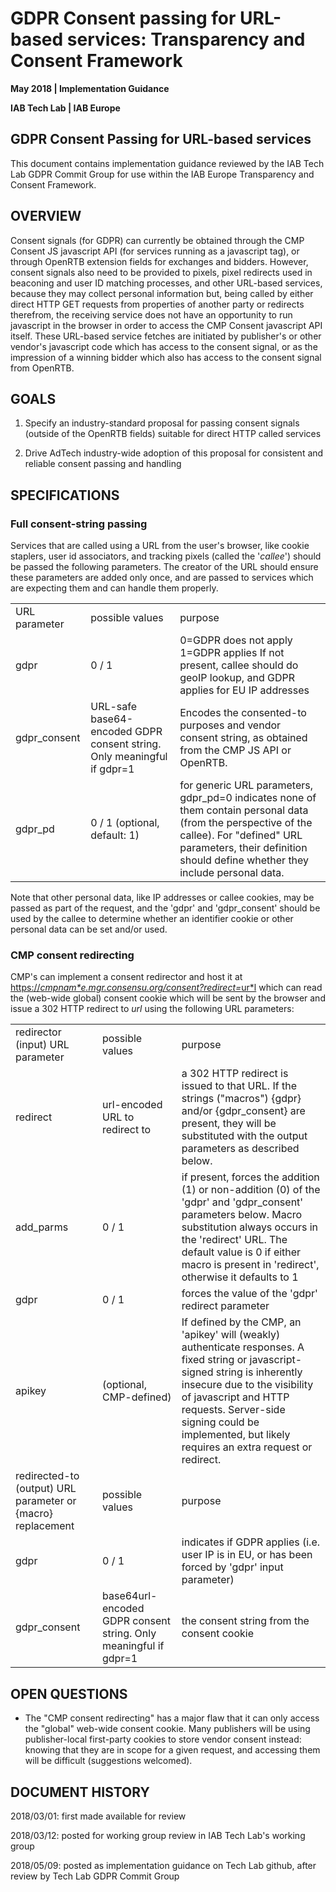 # GDPR Consent passing for URL-based services: Transparency and Consent Framework

**May 2018 | Implementation Guidance**

**IAB Tech Lab | IAB Europe**

## GDPR Consent Passing for URL-based services 

This document contains implementation guidance reviewed by the IAB Tech Lab GDPR Commit Group for use within the IAB Europe Transparency and Consent Framework.

## OVERVIEW 

Consent signals (for GDPR) can currently be obtained through the CMP Consent JS javascript API (for services running as a javascript tag), or through OpenRTB extension fields for exchanges and bidders. However, consent signals also need to be provided to pixels, pixel redirects used in beaconing and user ID matching processes, and other URL-based services, because they may collect personal information but, being called by either direct HTTP GET requests from properties of another party or redirects therefrom, the receiving service does not have an opportunity to run javascript in the browser in order to access the CMP Consent javascript API itself. These URL-based service fetches are initiated by publisher's or other vendor's javascript code which has access to the consent signal, or as the impression of a winning bidder which also has access to the consent signal from OpenRTB.

## GOALS

1. Specify an industry-standard proposal for passing consent signals (outside of the OpenRTB fields) suitable for direct HTTP called services

2. Drive AdTech industry-wide adoption of this proposal for consistent and reliable consent passing and handling

## SPECIFICATIONS

### Full consent-string passing

Services that are called using a URL from the user's browser, like cookie staplers, user id associators, and tracking pixels (called the '*callee*') should be passed the following parameters. The creator of the URL should ensure these parameters are added only once, and are passed to services which are expecting them and can handle them properly.

<table>
  <tr>
    <td>URL parameter</td>
    <td>possible values</td>
    <td>purpose</td>
  </tr>
  <tr>
    <td>gdpr</td>
    <td>0 / 1</td>
    <td>0=GDPR does not apply
1=GDPR applies
If not present, callee should do geoIP lookup, and GDPR applies for EU IP addresses</td>
  </tr>
  <tr>
    <td>gdpr_consent</td>
    <td>URL-safe base64-encoded GDPR consent string. Only meaningful if gdpr=1</td>
    <td>Encodes the consented-to purposes and vendor consent string, as obtained from the CMP JS API or OpenRTB.</td>
  </tr>
  <tr>
    <td>gdpr_pd</td>
    <td>0 / 1 (optional, default: 1)</td>
    <td>for generic URL parameters, gdpr_pd=0 indicates none of them contain personal data (from the perspective of the callee). For "defined" URL parameters, their definition should define whether they include personal data.</td>
  </tr>
</table>


Note that other personal data, like IP addresses or callee cookies, may be passed as part of the request, and the 'gdpr' and 'gdpr_consent' should be used by the callee to determine whether an identifier cookie or other personal data can be set and/or used.

### CMP consent redirecting

CMP's can implement a consent redirector and host it at [https://](https://cmpname.mgr.consensu.org/consent?redirect=url)*[cmpnam*e](https://cmpname.mgr.consensu.org/consent?redirect=url)[.mgr.consensu.org/consent?redirect=](https://cmpname.mgr.consensu.org/consent?redirect=url)*[ur*l](https://cmpname.mgr.consensu.org/consent?redirect=url) which can read the (web-wide global) consent cookie which will be sent by the browser and issue a 302 HTTP redirect to *url* using the following URL parameters:

<table>
  <tr>
    <td>redirector (input) URL parameter</td>
    <td>possible values</td>
    <td>purpose</td>
  </tr>
  <tr>
    <td>redirect</td>
    <td>url-encoded URL to redirect to</td>
    <td>a 302 HTTP redirect is issued to that URL. If the strings ("macros") {gdpr} and/or {gdpr_consent} are present, they will be substituted with the output parameters as described below.</td>
  </tr>
  <tr>
    <td>add_parms</td>
    <td>0 / 1</td>
    <td>if present, forces the addition (1)  or non-addition (0) of the 'gdpr' and 'gdpr_consent' parameters below. Macro substitution always occurs in the 'redirect' URL. The default value is 0 if either macro is present in 'redirect', otherwise it defaults to 1</td>
  </tr>
  <tr>
    <td>gdpr</td>
    <td>0 / 1</td>
    <td>forces the value of the 'gdpr' redirect parameter</td>
  </tr>
  <tr>
    <td>apikey</td>
    <td>(optional, CMP-defined)</td>
    <td>If defined by the CMP, an 'apikey' will (weakly) authenticate responses. A fixed string or javascript-signed string is inherently insecure due to the visibility of javascript and HTTP requests. Server-side signing could be implemented, but likely requires an extra request or redirect.</td>
  </tr>
  <tr>
    <td>redirected-to (output) URL parameter or {macro} replacement</td>
    <td>possible values</td>
    <td>purpose</td>
  </tr>
  <tr>
    <td>gdpr</td>
    <td>0 / 1</td>
    <td>indicates if GDPR applies (i.e. user IP is in EU, or has been forced by 'gdpr' input parameter)</td>
  </tr>
  <tr>
    <td>gdpr_consent</td>
    <td>base64url-encoded GDPR consent string. Only meaningful if gdpr=1</td>
    <td>the consent string from the consent cookie</td>
  </tr>
</table>


## OPEN QUESTIONS

* The "CMP consent redirecting" has a major flaw that it can only access the "global" web-wide consent cookie. Many publishers will be using publisher-local first-party cookies to store vendor consent instead: knowing that they are in scope for a given request, and accessing them will be difficult (suggestions welcomed).

## DOCUMENT HISTORY

2018/03/01: first made available for review

2018/03/12: posted for working group review in IAB Tech Lab's working group

2018/05/09: posted as implementation guidance on Tech Lab github, after review by Tech Lab GDPR Commit Group
